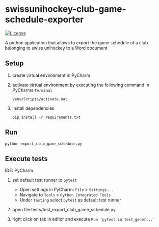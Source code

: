 # swissunihockey-club-game-schedule-exporter
[![License](https://img.shields.io/badge/license-Apache%20License%202.0-blue.svg)](https://github.com/rufer7/swissunihockey-club-game-schedule-exporter/blob/main/LICENSE)

A python application that allows to export the game schedule of a club belonging to swiss unihockey to a Word document


## Setup
1. create virtual environment in PyCharm
1. activate virtual environment by executing the following command in PyCharms `Terminal`

    `venv/Scripts/activate.bat`

1. install dependencies

    `pip install -r requirements.txt`

## Run
`python export_club_game_schedule.py`


## Execute tests
IDE: PyCharm

1. set default test runner to `pytest`

    - Open settings in PyCharm: `File` > `Settings...`
    - Navigate to `Tools` > `Python Integrated Tools`
    - Under `Testing` select `pytest` as default test runner

1. open file tests/test_export_club_game_schedule.py

1. right click on tab in editor and execute `Run 'pytest in test_gener...'`
